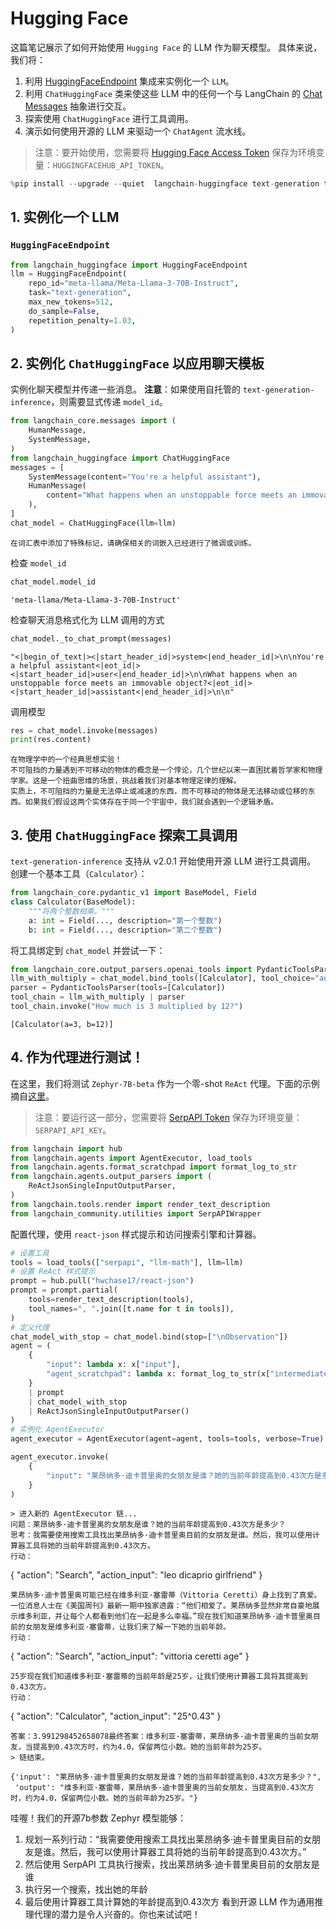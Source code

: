 # Hugging Face
这篇笔记展示了如何开始使用 `Hugging Face` 的 LLM 作为聊天模型。
具体来说，我们将：
1. 利用 [HuggingFaceEndpoint](https://github.com/langchain-ai/langchain/blob/master/libs/langchain/langchain/llms/huggingface_endpoint.py) 集成来实例化一个 `LLM`。
2. 利用 `ChatHuggingFace` 类来使这些 LLM 中的任何一个与 LangChain 的 [Chat Messages](/docs/concepts/#message-types) 抽象进行交互。
3. 探索使用 `ChatHuggingFace` 进行工具调用。
4. 演示如何使用开源的 LLM 来驱动一个 `ChatAgent` 流水线。
> 注意：要开始使用，您需要将 [Hugging Face Access Token](https://huggingface.co/docs/hub/security-tokens) 保存为环境变量：`HUGGINGFACEHUB_API_TOKEN`。
```python
%pip install --upgrade --quiet  langchain-huggingface text-generation transformers google-search-results numexpr langchainhub sentencepiece jinja2
```
## 1. 实例化一个 LLM
### `HuggingFaceEndpoint`
```python
from langchain_huggingface import HuggingFaceEndpoint
llm = HuggingFaceEndpoint(
    repo_id="meta-llama/Meta-Llama-3-70B-Instruct",
    task="text-generation",
    max_new_tokens=512,
    do_sample=False,
    repetition_penalty=1.03,
)
```
## 2. 实例化 `ChatHuggingFace` 以应用聊天模板
实例化聊天模型并传递一些消息。
**注意**：如果使用自托管的 `text-generation-inference`，则需要显式传递 `model_id`。
```python
from langchain_core.messages import (
    HumanMessage,
    SystemMessage,
)
from langchain_huggingface import ChatHuggingFace
messages = [
    SystemMessage(content="You're a helpful assistant"),
    HumanMessage(
        content="What happens when an unstoppable force meets an immovable object?"
    ),
]
chat_model = ChatHuggingFace(llm=llm)
```
```output
在词汇表中添加了特殊标记，请确保相关的词嵌入已经进行了微调或训练。
```
检查 `model_id`
```python
chat_model.model_id
```
```output
'meta-llama/Meta-Llama-3-70B-Instruct'
```
检查聊天消息格式化为 LLM 调用的方式
```python
chat_model._to_chat_prompt(messages)
```
```output
"<|begin_of_text|><|start_header_id|>system<|end_header_id|>\n\nYou're a helpful assistant<|eot_id|><|start_header_id|>user<|end_header_id|>\n\nWhat happens when an unstoppable force meets an immovable object?<|eot_id|><|start_header_id|>assistant<|end_header_id|>\n\n"
```
调用模型
```python
res = chat_model.invoke(messages)
print(res.content)
```
```output
在物理学中的一个经典思想实验！
不可阻挡的力量遇到不可移动的物体的概念是一个悖论，几个世纪以来一直困扰着哲学家和物理学家。这是一个扭曲思维的场景，挑战着我们对基本物理定律的理解。
实质上，不可阻挡的力量是无法停止或减速的东西，而不可移动的物体是无法移动或位移的东西。如果我们假设这两个实体存在于同一个宇宙中，我们就会遇到一个逻辑矛盾。
```
## 3. 使用 `ChatHuggingFace` 探索工具调用
`text-generation-inference` 支持从 v2.0.1 开始使用开源 LLM 进行工具调用。
创建一个基本工具（`Calculator`）：
```python
from langchain_core.pydantic_v1 import BaseModel, Field
class Calculator(BaseModel):
    """将两个整数相乘。"""
    a: int = Field(..., description="第一个整数")
    b: int = Field(..., description="第二个整数")
```
将工具绑定到 `chat_model` 并尝试一下：
```python
from langchain_core.output_parsers.openai_tools import PydanticToolsParser
llm_with_multiply = chat_model.bind_tools([Calculator], tool_choice="auto")
parser = PydanticToolsParser(tools=[Calculator])
tool_chain = llm_with_multiply | parser
tool_chain.invoke("How much is 3 multiplied by 12?")
```
```output
[Calculator(a=3, b=12)]
```
## 4. 作为代理进行测试！
在这里，我们将测试 `Zephyr-7B-beta` 作为一个零-shot `ReAct` 代理。下面的示例摘自[这里](https://python.langchain.com/v0.1/docs/modules/agents/agent_types/react/#using-chat-models)。
> 注意：要运行这一部分，您需要将 [SerpAPI Token](https://serpapi.com/) 保存为环境变量：`SERPAPI_API_KEY`。
```python
from langchain import hub
from langchain.agents import AgentExecutor, load_tools
from langchain.agents.format_scratchpad import format_log_to_str
from langchain.agents.output_parsers import (
    ReActJsonSingleInputOutputParser,
)
from langchain.tools.render import render_text_description
from langchain_community.utilities import SerpAPIWrapper
```
配置代理，使用 `react-json` 样式提示和访问搜索引擎和计算器。
```python
# 设置工具
tools = load_tools(["serpapi", "llm-math"], llm=llm)
# 设置 ReAct 样式提示
prompt = hub.pull("hwchase17/react-json")
prompt = prompt.partial(
    tools=render_text_description(tools),
    tool_names=", ".join([t.name for t in tools]),
)
# 定义代理
chat_model_with_stop = chat_model.bind(stop=["\nObservation"])
agent = (
    {
        "input": lambda x: x["input"],
        "agent_scratchpad": lambda x: format_log_to_str(x["intermediate_steps"]),
    }
    | prompt
    | chat_model_with_stop
    | ReActJsonSingleInputOutputParser()
)
# 实例化 AgentExecutor
agent_executor = AgentExecutor(agent=agent, tools=tools, verbose=True)
```
```python
agent_executor.invoke(
    {
        "input": "莱昂纳多·迪卡普里奥的女朋友是谁？她的当前年龄提高到0.43次方是多少？"
    }
)
```
```output
> 进入新的 AgentExecutor 链...
问题：莱昂纳多·迪卡普里奥的女朋友是谁？她的当前年龄提高到0.43次方是多少？
思考：我需要使用搜索工具找出莱昂纳多·迪卡普里奥目前的女朋友是谁。然后，我可以使用计算器工具将她的当前年龄提高到0.43次方。
行动：
```
{
  "action": "Search",
  "action_input": "leo dicaprio girlfriend"
}
```
莱昂纳多·迪卡普里奥可能已经在维多利亚·塞雷蒂（Vittoria Ceretti）身上找到了真爱。一位消息人士在《美国周刊》最新一期中独家透露：“他们相爱了。莱昂纳多显然非常自豪地展示维多利亚，并让每个人都看到他们在一起是多么幸福。”现在我们知道莱昂纳多·迪卡普里奥目前的女朋友是维多利亚·塞雷蒂，让我们来了解一下她的当前年龄。
行动：
```
{
  "action": "Search",
  "action_input": "vittoria ceretti age"
}
```
25岁现在我们知道维多利亚·塞雷蒂的当前年龄是25岁，让我们使用计算器工具将其提高到0.43次方。
行动：
```
{
  "action": "Calculator",
  "action_input": "25^0.43"
}
```
答案：3.991298452658078最终答案：维多利亚·塞雷蒂，莱昂纳多·迪卡普里奥的当前女朋友，当提高到0.43次方时，约为4.0，保留两位小数。她的当前年龄为25岁。
> 链结束。
```
```output
{'input': "莱昂纳多·迪卡普里奥的女朋友是谁？她的当前年龄提高到0.43次方是多少？",
 'output': "维多利亚·塞雷蒂，莱昂纳多·迪卡普里奥的当前女朋友，当提高到0.43次方时，约为4.0，保留两位小数。她的当前年龄为25岁。"}
```
哇喔！我们的开源7b参数 Zephyr 模型能够：
1. 规划一系列行动：“我需要使用搜索工具找出莱昂纳多·迪卡普里奥目前的女朋友是谁。然后，我可以使用计算器工具将她的当前年龄提高到0.43次方。”
2. 然后使用 SerpAPI 工具执行搜索，找出莱昂纳多·迪卡普里奥目前的女朋友是谁
3. 执行另一个搜索，找出她的年龄
4. 最后使用计算器工具计算她的年龄提高到0.43次方
看到开源 LLM 作为通用推理代理的潜力是令人兴奋的。你也来试试吧！
```